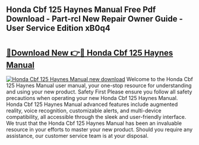 ## Honda Cbf 125 Haynes Manual Free Pdf Download - Part-rcl New Repair Owner Guide - User Service Edition xB0q4

# <h2><a href="http://cf17604.oget.top/?id=Honda+Cbf+125+Haynes+Manual">🔗Download New 👉🔴 Honda Cbf 125 Haynes Manual</a></h2>

[![Honda Cbf 125 Haynes Manual new download](https://i.imgur.com/5g1atiW.png)](http://cf17604.oget.top/?id=Honda+Cbf+125+Haynes+Manual)
Welcome to the Honda Cbf 125 Haynes Manual user manual, your one-stop resource for understanding and using your new product. Safety First Please ensure you follow all safety precautions when operating your new Honda Cbf 125 Haynes Manual. Honda Cbf 125 Haynes Manual advanced features include augmented reality, voice recognition, customizable alerts, and multi-device compatibility, all accessible through the sleek and user-friendly interface. We trust that the Honda Cbf 125 Haynes Manual has been an invaluable resource in your efforts to master your new product. Should you require any assistance, our customer service team is at your disposal.

